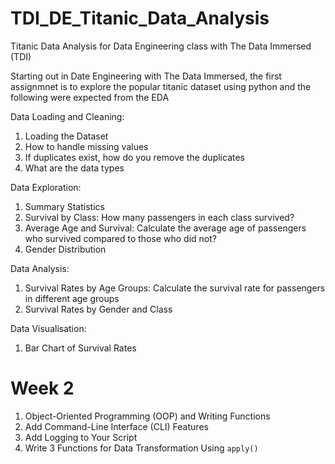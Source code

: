 # TDI_DE_Titanic_Data_Analysis
Titanic Data Analysis for Data Engineering class with The Data Immersed (TDI)


Starting out in Date Engineering with The Data Immersed, the first assignmnet is to explore the popular titanic dataset using python and the following were expected from the EDA


Data Loading and Cleaning:

1. Loading the Dataset  
2. How to handle missing values  
3. If duplicates exist, how do you remove the duplicates 
4. What are the data types

Data Exploration:

1. Summary Statistics  
2. Survival by Class: How many passengers in each class survived?
3. Average Age and Survival: Calculate the average age of passengers who survived compared to those who did not?
4. Gender Distribution

Data Analysis:

1. Survival Rates by Age Groups: Calculate the survival rate for passengers in different age groups 
2. Survival Rates by Gender and Class

Data Visualisation:

1. Bar Chart of Survival Rates


# Week 2

1. Object-Oriented Programming (OOP) and Writing Functions
2. Add Command-Line Interface (CLI) Features
3. Add Logging to Your Script
4. Write 3 Functions for Data Transformation Using `apply()`
